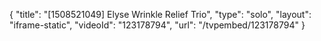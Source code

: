 {
    "title": "[1508521049] Elyse Wrinkle Relief Trio",
    "type": "solo",
    "layout": "iframe-static",
    "videoId": "123178794",
    "url": "\/tvpembed\/123178794"
}